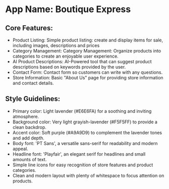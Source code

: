 # **App Name**: Boutique Express

## Core Features:

- Product Listing: Simple product listing: create and display items for sale, including images, descriptions and prices
- Category Management: Category Management: Organize products into categories to create an enjoyable user experience.
- AI Product Descriptions: AI-Powered tool that can suggest product descriptions based on keywords provided by the user.
- Contact Form: Contact form so customers can write with any questions.
- Store Information: Basic "About Us" page for providing store information and contact details.

## Style Guidelines:

- Primary color: Light lavender (#E6E6FA) for a soothing and inviting atmosphere.
- Background color: Very light grayish-lavender (#F5F5FF) to provide a clean backdrop.
- Accent color: Soft purple (#A9A9D9) to complement the lavender tones and add depth.
- Body font: 'PT Sans', a versatile sans-serif for readability and modern appeal.
- Headline font: 'Playfair', an elegant serif for headlines and small amounts of text.
- Simple line icons for easy recognition of store features and product categories.
- Clean and modern layout with plenty of whitespace to focus attention on products.